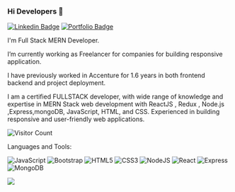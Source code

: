 ### Hi Developers 👋


[![Linkedin Badge](https://img.shields.io/badge/-swetha-blue?style=flat-square&logo=Linkedin&logoColor=white&link=https://www.linkedin.com/in/swetha-venkatesan-43b632238/)](https://www.linkedin.com/in/swetha-venkatesan-43b632238/)
[![Portfolio Badge](https://img.shields.io/badge/Portfolio-swetha-grey)](https://swetha-portfolio-resume.netlify.app/)

I'm Full Stack MERN Developer.

I’m currently working as Freelancer for companies for building responsive application.

I have previously worked in Accenture for 1.6 years in both frontend backend and project deployment.

I am a certified FULLSTACK developer, with wide range of knowledge and expertise in MERN Stack web development with ReactJS , Redux ,
Node.js ,Express,mongoDB, JavaScript, HTML, and CSS. Experienced in building responsive and user-friendly web applications.



![Visitor Count](https://profile-counter.glitch.me/swethavenkatesan20/count.svg)



Languages and Tools: 


<img alt="JavaScript" src="https://img.shields.io/badge/javascript-%23F24E1E.svg?style=flat-square&logo=javascript&logoColor=white"/> <img alt="Bootstrap" src="https://img.shields.io/badge/bootstrap-%23563D7C.svg?style=flat-square&logo=bootstrap&logoColor=white"/> <img alt="HTML5" src="https://img.shields.io/badge/html5-%23E34F26.svg?style=flat-square&logo=html5&logoColor=white"/> <img alt="CSS3" src="https://img.shields.io/badge/css3-%231572B6.svg?style=flat-square&logo=css3&logoColor=white"/>
<img alt="NodeJS" src="https://img.shields.io/badge/node.js-%2343853D.svg?style=flat-square&logo=node-dot-js&logoColor=white"/> <img alt="React" src="https://img.shields.io/badge/react-%2320232a.svg?style=flat-square&logo=react&logoColor=%2361DAFB"/> <img alt="Express" src="https://img.shields.io/badge/express-%2300f.svg?style=flat-square&logo=express&logoColor=white"/> <img alt="MongoDB" src ="https://img.shields.io/badge/MongoDB-%234ea94b.svg?style=flat-square&logo=mongodb&logoColor=white"/>

![](https://activity-graph.herokuapp.com/graph?username=poonamchauhan229&theme=react-dark&area=true)
<!--
**Aakashdeveloper/Aakashdeveloper** is a ✨ _special_ ✨ repository because its `README.md` (this file) appears on your GitHub profile.

Here are some ideas to get you started:

- 🔭 I’m currently working on ...
- 🌱 I’m currently learning ...
- 👯 I’m looking to collaborate on ...
- 🤔 I’m looking for help with ...
- 💬 Ask me about ...
- 📫 How to reach me: ...
- 😄 Pronouns: ...
- ⚡ Fun fact: .....

-->
